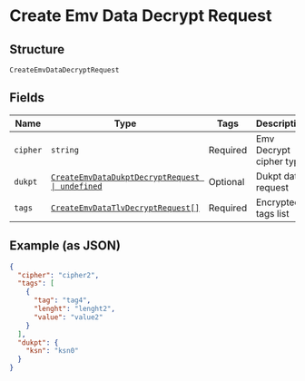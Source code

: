 
# Create Emv Data Decrypt Request

## Structure

`CreateEmvDataDecryptRequest`

## Fields

| Name | Type | Tags | Description |
|  --- | --- | --- | --- |
| `cipher` | `string` | Required | Emv Decrypt cipher type |
| `dukpt` | [`CreateEmvDataDukptDecryptRequest \| undefined`](../../doc/models/create-emv-data-dukpt-decrypt-request.md) | Optional | Dukpt data request |
| `tags` | [`CreateEmvDataTlvDecryptRequest[]`](../../doc/models/create-emv-data-tlv-decrypt-request.md) | Required | Encrypted tags list |

## Example (as JSON)

```json
{
  "cipher": "cipher2",
  "tags": [
    {
      "tag": "tag4",
      "lenght": "lenght2",
      "value": "value2"
    }
  ],
  "dukpt": {
    "ksn": "ksn0"
  }
}
```


